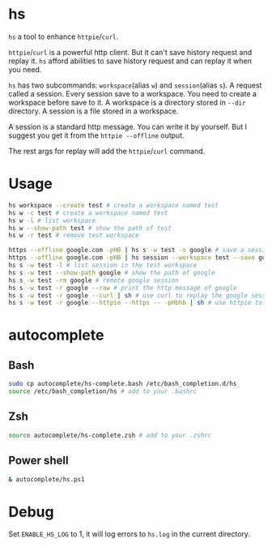 # hs
`hs` a tool to enhance `httpie`/`curl`. 

`httpie`/`curl` is a powerful http client. But it can't save history request and replay it. 
`hs` afford abilities to save history request and can replay it when you need. 

`hs` has two subcommands: `workspace`(alias `w`) and `session`(alias `s`).
A request called a session. Every session save to a workspace. You need to create a workspace before save to it. 
A workspace is a directory stored in `--dir` directory. A session is a file stored in a workspace. 

A session is a standard http message. You can write it by yourself. But I suggest you get it from the 
`httpie --offline` output.

The rest args for replay will add the `httpie`/`curl` command. 

# Usage
```bash
hs workspace --create test # create a workspace named test
hs w -c test # create a workspace named test
hs w -l # list workspace
hs w --show-path test # show the path of test
hs w -r test # remove test workspace

https --offline google.com -pHB | hs s -w test -s google # save a session named google, the http message is from httpie
https --offline google.com -pHB | hs session --workspace test --save google # save a session named google, the http message is from httpie
hs s -w test -l # list session in the test workspace
hs s -w test --show-path google # show the path of google
hs s -w test -rm google # remote google session
hs s -w test -r google --raw # print the http message of google
hs s -w test -r google --curl | sh # use curl to replay the google session
hs s -w test -r google --httpie --https -- -pHbhb | sh # use httpie to replay the google session
```

# autocomplete
## Bash
```bash
sudo cp autocomplete/hs-complete.bash /etc/bash_completion.d/hs
source /etc/bash_completion/hs # add to your .bashrc
```

## Zsh
```bash
source autocomplete/hs-complete.zsh # add to your .zshrc
```

## Power shell
```bash
& autocomplete/hs.ps1
```

# Debug
Set `ENABLE_HS_LOG` to 1, it will log errors to `hs.log` in the current directory. 
